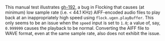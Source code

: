 This manual test illustrates [gh-192](https://github.com/continuing-creativity/Flocking/issues/192), a bug in Flocking that causes (at minimum) low sample rate (i.e. < 44.1 KHz) AIFF-encoded audio files to play back at an inappropriately high speed using <code>flock.ugen.playBuffer</code>. This only seems to be an issue when the <code>speed</code> input is set to <code>1.0</code>; a value of, say, <code>0.999999</code> causes the playback to be normal. Converting the AIFF file to WAVE format, even at the same sample rate, also does not exhibit the issue.
